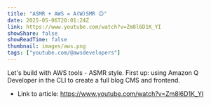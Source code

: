 ```yaml
---
title: "ASMR + AWS = A(W)SMR 😉"
date: 2025-05-06T20:01:24Z
link: https://www.youtube.com/watch?v=Zm8l6D1K_YI
showShare: false
showReadTime: false
thumbnail: images/aws.png
tags: ["youtube.com/@awsdevelopers"]
---
```

Let's build with AWS tools - ASMR style. First up: using Amazon Q Developer in the CLI to create a full blog CMS and frontend.

- Link to article: https://www.youtube.com/watch?v=Zm8l6D1K_YI